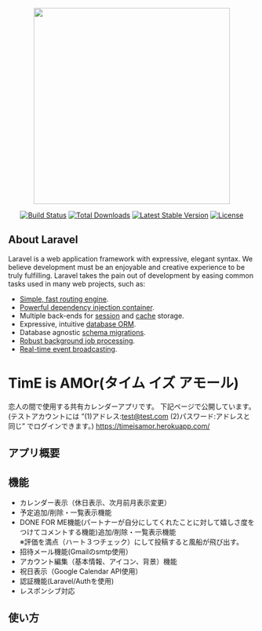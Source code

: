 <p align="center"><img src="https://res.cloudinary.com/dtfbvvkyp/image/upload/v1566331377/laravel-logolockup-cmyk-red.svg" width="400"></p>

<p align="center">
<a href="https://travis-ci.org/laravel/framework"><img src="https://travis-ci.org/laravel/framework.svg" alt="Build Status"></a>
<a href="https://packagist.org/packages/laravel/framework"><img src="https://poser.pugx.org/laravel/framework/d/total.svg" alt="Total Downloads"></a>
<a href="https://packagist.org/packages/laravel/framework"><img src="https://poser.pugx.org/laravel/framework/v/stable.svg" alt="Latest Stable Version"></a>
<a href="https://packagist.org/packages/laravel/framework"><img src="https://poser.pugx.org/laravel/framework/license.svg" alt="License"></a>
</p>

## About Laravel

Laravel is a web application framework with expressive, elegant syntax. We believe development must be an enjoyable and creative experience to be truly fulfilling. Laravel takes the pain out of development by easing common tasks used in many web projects, such as:

- [Simple, fast routing engine](https://laravel.com/docs/routing).
- [Powerful dependency injection container](https://laravel.com/docs/container).
- Multiple back-ends for [session](https://laravel.com/docs/session) and [cache](https://laravel.com/docs/cache) storage.
- Expressive, intuitive [database ORM](https://laravel.com/docs/eloquent).
- Database agnostic [schema migrations](https://laravel.com/docs/migrations).
- [Robust background job processing](https://laravel.com/docs/queues).
- [Real-time event broadcasting](https://laravel.com/docs/broadcasting).

# TimE is AMOr(タイム イズ アモール)

恋人の間で使用する共有カレンダーアプリです。
下記ページで公開しています。
<br>
(テストアカウントには ”(1)アドレス:test@test.com (2)パスワード:アドレスと同じ” でログインできます。)
https://timeisamor.herokuapp.com/

## アプリ概要


## 機能
- カレンダー表示（休日表示、次月前月表示変更）
- 予定追加/削除・一覧表示機能
- DONE FOR ME機能(パートナーが自分にしてくれたことに対して嬉しさ度をつけてコメントする機能)追加/削除・一覧表示機能 
  <br>
  ※評価を満点（ハート３つチェック）にして投稿すると風船が飛び出す。
- 招待メール機能(Gmailのsmtp使用）
- アカウント編集（基本情報、アイコン、背景）機能
- 祝日表示（Google Calendar API使用）
- 認証機能(Laravel/Authを使用)
- レスポンシブ対応



## 使い方

